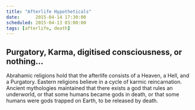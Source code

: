 ```yaml
---
title: "Afterlife Hypotheticals"
date:      2015-04-14 17:30:00
scheduled: 2015-04-13 03:00:00
tags: [afterlife, death]
---
```

## Purgatory, Karma, digitised consciousness, or nothing...

Abrahamic religions hold that the afterlife consists of a Heaven, a Hell, and a Purgatory. Eastern religions believe in a cycle of karmic reincarnation. Ancient mythologies maintained that there exists a god that rules an underworld, or that some humans became gods in death, or that some humans were gods trapped on Earth, to be released by death. 
